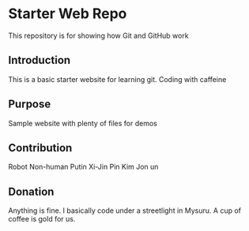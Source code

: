 # Starter Web Repo

This repository is for showing how Git and GitHub work

## Introduction

This is a basic starter website for learning git. Coding with caffeine

## Purpose

Sample website with plenty of files for demos

## Contribution

Robot
Non-human
Putin
Xi-Jin Pin
Kim Jon un

## Donation

Anything is fine. I basically code under a streetlight in Mysuru.
A cup of coffee is gold for us.

